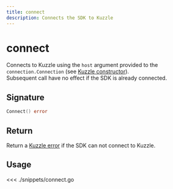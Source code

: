 ```yaml
---
title: connect
description: Connects the SDK to Kuzzle
---
```


# connect

Connects to Kuzzle using the `host` argument provided to the `connection.Connection` (see [Kuzzle constructor](/sdk/go/1/core-structs/kuzzle/constructor/#usage-go)).  
Subsequent call have no effect if the SDK is already connected.

## Signature

```go
Connect() error
```

## Return

Return a [Kuzzle error](/sdk/go/1/error-handling) if the SDK can not connect to Kuzzle.

## Usage

<<< ./snippets/connect.go
